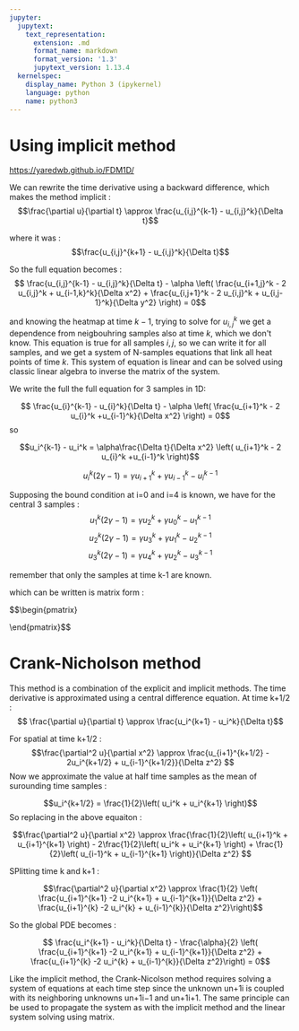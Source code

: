 ```yaml
---
jupyter:
  jupytext:
    text_representation:
      extension: .md
      format_name: markdown
      format_version: '1.3'
      jupytext_version: 1.13.4
  kernelspec:
    display_name: Python 3 (ipykernel)
    language: python
    name: python3
---
```


# Using implicit method


https://yaredwb.github.io/FDM1D/


We can rewrite the time derivative using a backward difference, which makes the method implicit : 
$$\frac{\partial u}{\partial t} \approx \frac{u_{i,j}^{k-1} - u_{i,j}^k}{\Delta t}$$


where it was : 
$$\frac{u_{i,j}^{k+1} - u_{i,j}^k}{\Delta t}$$


So the full equation becomes :
$$ \frac{u_{i,j}^{k-1} - u_{i,j}^k}{\Delta t} - \alpha \left( \frac{u_{i+1,j}^k - 2 u_{i,j}^k + u_{i-1,k}^k}{\Delta x^2} + \frac{u_{i,j+1}^k - 2 u_{i,j}^k + u_{i,j-1}^k}{\Delta y^2}  \right) = 0$$


and knowing the heatmap at time $k-1$, trying to solve for $u_{i,j}^k$ we get a dependence from neigbouhring samples also at time $k$, which we don't know. This equation is true for all samples $i,j$, so we can write it for all samples, and we get a system of N-samples equations that link all heat points of time $k$.
This system of equation is linear and can be solved using classic linear algebra to inverse the matrix of the system.


We write the full the full equation for 3 samples in 1D:



$$ \frac{u_{i}^{k-1} - u_{i}^k}{\Delta t} - \alpha \left( \frac{u_{i+1}^k - 2 u_{i}^k +u_{i-1}^k}{\Delta x^2}  \right) = 0$$
so


$$u_i^{k-1} - u_i^k = \alpha\frac{\Delta t}{\Delta x^2} \left( u_{i+1}^k - 2 u_{i}^k +u_{i-1}^k \right)$$


$$u_i^k (2 \gamma - 1 ) = \gamma u_{i+1}^k + \gamma u_{i-1}^k - u_{i}^{k-1}$$


Supposing the bound condition at i=0 and i=4 is known, we have for the central 3 samples  : 
$$u_1^k (2 \gamma - 1 ) = \gamma u_{2}^k + \gamma u_{0}^k - u_{1}^{k-1}$$
$$u_2^k (2 \gamma - 1 ) = \gamma u_{3}^k + \gamma u_{1}^k - u_{2}^{k-1}$$
$$u_3^k (2 \gamma - 1 ) = \gamma u_{4}^k + \gamma u_{2}^k - u_{3}^{k-1}$$


remember that only the samples at time k-1 are known.


which can be written is matrix form : 


$$\begin{pmatrix}

\end{pmatrix}$$


# Crank-Nicholson method


This method is a combination of the explicit and implicit methods. The time derivative is approximated using a central difference equation. At time k+1/2 :
$$ \frac{\partial u}{\partial t} \approx \frac{u_i^{k+1} - u_i^k}{\Delta t}$$


For spatial at time k+1/2 : 
$$\frac{\partial^2 u}{\partial x^2} \approx \frac{u_{i+1}^{k+1/2} - 2u_i^{k+1/2} + u_{i-1}^{k+1/2}}{\Delta z^2} $$
Now we approximate the value at half time samples as the mean of surounding time samples : 

$$u_i^{k+1/2} = \frac{1}{2}\left( u_i^k + u_i^{k+1} \right)$$
So replacing in the above equaiton : 


$$\frac{\partial^2 u}{\partial x^2} \approx \frac{\frac{1}{2}\left( u_{i+1}^k + u_{i+1}^{k+1} \right) - 2\frac{1}{2}\left( u_i^k + u_i^{k+1} \right) + \frac{1}{2}\left( u_{i-1}^k + u_{i-1}^{k+1} \right)}{\Delta z^2} $$



SPlitting time k and k+1 : 


$$\frac{\partial^2 u}{\partial x^2} \approx \frac{1}{2} \left( \frac{u_{i+1}^{k+1} -2 u_i^{k+1} + u_{i-1}^{k+1}}{\Delta z^2} + \frac{u_{i+1}^{k} -2 u_i^{k} + u_{i-1}^{k}}{\Delta z^2}\right)$$


So the global PDE becomes : 


$$ \frac{u_i^{k+1} - u_i^k}{\Delta t} - \frac{\alpha}{2} \left( \frac{u_{i+1}^{k+1} -2 u_i^{k+1} + u_{i-1}^{k+1}}{\Delta z^2} + \frac{u_{i+1}^{k} -2 u_i^{k} + u_{i-1}^{k}}{\Delta z^2}\right) = 0$$


Like the implicit method, the Crank-Nicolson method requires solving a system of equations at each time step since the unknown un+1i is coupled with its neighboring unknowns un+1i−1 and un+1i+1. The same principle can be used to propagate the system as with the implicit method and the linear system solving using matrix.

```python

```
